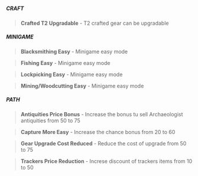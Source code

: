 
##### CRAFT
> **Crafted T2 Upgradable** - T2 crafted gear can be upgradable


##### MINIGAME
> **Blacksmithing Easy** - Minigame easy mode

> **Fishing Easy** - Minigame easy mode

> **Lockpicking Easy** - Minigame easy mode

> **Mining/Woodcutting Easy** - Minigame easy mode


##### PATH
> **Antiquities Price Bonus** - Increase the bonus tu sell Archaeologist antiquities from 50 to 75

> **Capture More Easy** - Increase the chance bonus from 20 to 60

> **Gear Upgrade Cost Reduced** - Reduce the cost of upgrade from 50 to 75

> **Trackers Price Reduction** - Increse discount of trackers items from 10 to 50

